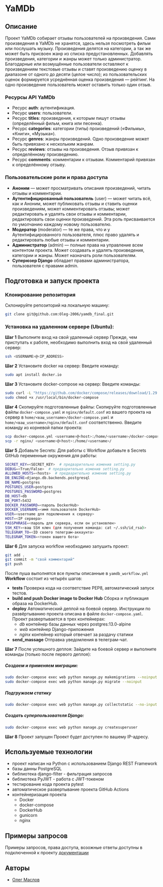 #  YaMDb

##  Описание
Проект YaMDb собирает отзывы пользователей на произведения. Сами произведения в YaMDb не хранятся,
здесь нельзя посмотреть фильм или послушать музыку.
Произведения делятся на категории, а так же может быть присвоен жанр из списка предустановленных.
Добавлять произведения, категории и жанры может только администратор.
Благодарные или возмущённые пользователи оставляют к произведениям текстовые отзывы и ставят
произведению оценку в диапазоне от одного до десяти (целое число); из пользовательских оценок
формируется усреднённая оценка произведения — рейтинг. На одно произведение пользователь может
оставить только один отзыв.

###  Ресурсы API YaMDb
- Ресурс **auth**: аутентификация.
- Ресурс **users**: пользователи.
- Ресурс **titles**: произведения, к которым пишут отзывы (определённый фильм, книга или песенка).
- Ресурс **categories**: категории (типы) произведений («Фильмы», «Книги», «Музыка»).
- Ресурс **genres**: жанры произведений. Одно произведение может быть привязано к нескольким жанрам.
- Ресурс **reviews**: отзывы на произведения. Отзыв привязан к определённому произведению.
- Ресурс **comments**: комментарии к отзывам. Комментарий привязан к определённому отзыву.

### Пользовательские роли и права доступа
- **Аноним** — может просматривать описания произведений, читать отзывы и комментарии.
- **Аутентифицированный пользователь** (user) — может читать всё, как и Аноним, может публиковать отзывы
  и ставить оценки произведениям, может  комментировать отзывы; может редактировать
  и удалять свои отзывы и комментарии, редактировать свои оценки произведений. Эта роль присваивается
  по умолчанию каждому новому пользователю.
- **Модератор** (moderator) — те же права, что и у Аутентифицированного пользователя,
  плюс право удалять и редактировать любые отзывы и комментарии.
- **Администратор** (admin) — полные права на управление всем контентом проекта.
  Может создавать и удалять произведения, категории и жанры. Может назначать роли пользователям.
- **Суперюзер Django** обладает правами администратора, пользователя с правами admin.

## Подготовка и запуск проекта
### Клонирование репозитория
Склонируйте репозиторий на локальную машину:
```bash
git clone git@github.com:Oleg-2006/yamdb_final.git
```

### Установка на удаленном сервере (Ubuntu):
**Шаг 1** Выполните вход на свой удаленный сервер
Прежде, чем приступать к работе, необходимо выполнить вход на свой удаленный сервер:
```bash
ssh <USERNAME>@<IP_ADDRESS>
```

**Шаг 2** Установите docker на сервер:
Введите команду:
```bash
sudo apt install docker.io 
```

**Шаг 3** Установите docker-compose на сервер:
Введите команды:
```bash
sudo curl -L "https://github.com/docker/compose/releases/download/1.29.2/docker-compose-$(uname -s)-$(uname -m)" -o /usr/local/bin/docker-compose
sudo chmod +x /usr/local/bin/docker-compose
```

**Шаг 4** Скопируйте подготовленные файлы:
Скопируйте подготовленные файлы `docker-compose.yaml` и `nginx/default.conf` из вашего проекта на сервер в `home/<ваш_username>/docker-compose.yaml` и `home/<ваш_username>/nginx/default.conf` соответственно.
Введите команду из корневой папки проекта:
```bash
scp docker-compose.yml <username>@<host>:/home/<username>/docker-compose.yml
scp -r nginx/ <username>@<host>:/home/<username>/
```

**Шаг 5** Добавьте Secrets:
Для работы с Workflow добавьте в Secrets GitHub переменные окружения для работы:
```bash
SECRET_KEY=<SECRET_KEY>  # предварительно изменив setting.py
DEBUG=<True/False>  # предварительно изменив setting.py
ALLOWED_HOSTS=<hosts>  # предварительно изменив setting.py
DB_ENGINE=django.db.backends.postgresql
DB_NAME=postgres
POSTGRES_USER=postgres
POSTGRES_PASSWORD=postgres
DB_HOST=db
DB_PORT=5432
DOCKER_PASSWORD=<пароль DockerHub>
DOCKER_USERNAME=<имя пользователя DockerHub>
USER=<username для подключения к серверу>
HOST=<IP сервера>
PASSPHRASE=<пароль для сервера, если он установлен>
SSH_KEY=<ваш SSH ключ (для получения команда: cat ~/.ssh/id_rsa)>
TELEGRAM_TO=<ID своего телеграм-аккаунта>
TELEGRAM_TOKEN=<токен вашего бота>
```

**Шаг 6** Для запуска workflow необходимо запушить проект:
```bash
git add .
git commit -m "свой комментарий"
git push
```
После пуша выполнятся все пункты описанные в `yamdb_workflow.yml`
**Workflow** состоит из четырёх шагов:
- **tests**
  Проверка кода на соответствие PEP8, автоматический запуск тестов.
- **build and push Docker image to Docker Hub**
  Сборка и публикация образа на DockerHub.
- **deploy** 
  Автоматический деплой на боевой сервер.
  Инструкции по развёртыванию проекта описана в файле `docker-compose.yaml`.
  Проект развертывается в трех контейнерах:
  - *db* контейнер базы данных через postgres:13.0-alpine
  - *web* контейнер Django-приложения
  - *nginx* контейнер который отвечает за раздачу статики
- **send_massage**
  Отправка уведомления в телеграм-чат.

**Шаг 7** После успешного деплоя:
Зайдите на боевой сервер и выполните команды (только после первого деплоя):
##### Создаем и применяем миграции:
```bash
sudo docker-compose exec web python manage.py makemigrations --noinput
sudo docker-compose exec web python manage.py migrate --noinput
```
##### Подгружаем статику
```bash
sudo docker-compose exec web python manage.py collectstatic --no-input 
```
##### Создать суперпользователя Django:
```bash
sudo docker-compose exec web python manage.py createsuperuser
```

**Шаг 8** Проект запущен
Проект будет доступен по вашему IP-адресу.

##  Используемые технологии
- проект написан на Python с использованием Django REST Framework
- базы данны PostgreSQL
- библиотека django-filter - фильтрация запросов
- библиотека PyJWT - работа с JWT-токеном
- тестирование кода проекта pytest
- автоматическое развертывание проекта GitHub Actions
- контейнеризация проекта
  - Docker
  - docker-compose
  - DockerHub
  - gunicorn
  - nginx

## Примеры запросов
Примеры запросов, права доступа, возожные ответы доступны в подключенной к проекту [документации](http://127.0.0.1:8000/redoc/)

## Авторы
- [Олег Маслов](https://github.com/Oleg-2006)
